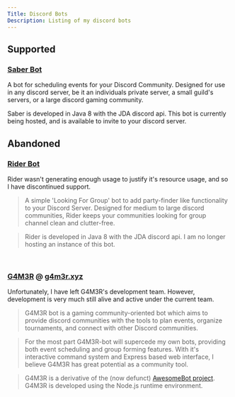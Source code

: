 ```yaml
---
Title: Discord Bots
Description: Listing of my discord bots
---
```


## Supported

### [Saber Bot](http://nmathe.ws/bots/saber "Saber bot") 

A bot for scheduling events for your Discord Community. Designed for use in any discord server, be it an individuals private server, a small guild's servers, or a large discord gaming community.

Saber is developed in Java 8 with the JDA discord api. This bot is currently being hosted, and is available to invite to your discord server. 

## Abandoned

### [Rider Bot](http://nmathe.ws/bots/rider "Rider bot") 

Rider wasn't generating enough usage to justify it's resource usage, and so I have discontinued support.

> A simple 'Looking For Group' bot to add party-finder like functionality to your Discord Server. Designed for medium to large discord communities, Rider keeps your communities looking for group channel clean and clutter-free.

> Rider is developed in Java 8 with the JDA discord api. I am no longer hosting an instance of this bot.

<br />

### [G4M3R](https://github.com/pedall/G4M3R) @ [g4m3r.xyz](https://g4m3r.xyz)

Unfortunately, I have left G4M3R's development team. However, development is very much still alive and active under the current team.

> G4M3R bot is a gaming community-oriented bot which aims to provide discord communities with the tools to plan events, organize tournaments, and connect with other Discord communities.  

> For the most part G4M3R-bot will supercede my own bots, providing both event scheduling and group forming features. With it's interactive command system and Express based web interface, I believe G4M3R has great potential as a community tool.

> G4M3R is a derivative of the (now defunct) [AwesomeBot project](https://github.com/BitQuote/AwesomeBot). G4M3R is developed using the Node.js runtime environment.
